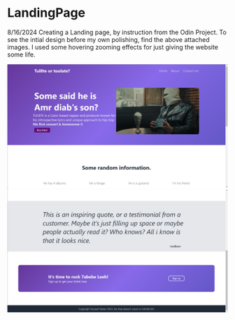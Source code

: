 # LandingPage

8/16/2024
Creating a Landing page, by instruction from the Odin Project.
To see the intial design before my own polishing, find the above attached images. 
I used some hovering zooming effects for just giving the website some life.

![Landing Page](<Polished/Screenshot 2024-08-16 183631.png>)
![Landing Page #2](<Polished/Screenshot 2024-08-16 183705.png>)